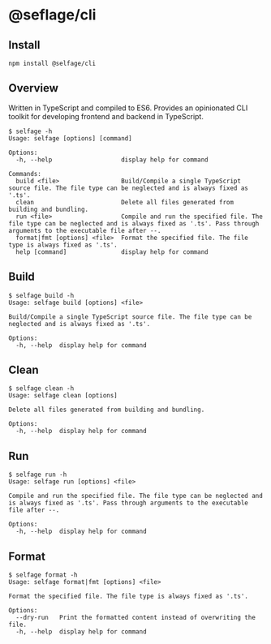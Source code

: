 # @seflage/cli

## Install

`npm install @selfage/cli`

## Overview

Written in TypeScript and compiled to ES6. Provides an opinionated CLI toolkit for developing frontend and backend in TypeScript.

```
$ selfage -h
Usage: selfage [options] [command]

Options:
  -h, --help                   display help for command

Commands:
  build <file>                 Build/Compile a single TypeScript source file. The file type can be neglected and is always fixed as '.ts'.
  clean                        Delete all files generated from building and bundling.
  run <file>                   Compile and run the specified file. The file type can be neglected and is always fixed as '.ts'. Pass through arguments to the executable file after --.
  format|fmt [options] <file>  Format the specified file. The file type is always fixed as '.ts'.
  help [command]               display help for command
```

## Build

```
$ selfage build -h
Usage: selfage build [options] <file>

Build/Compile a single TypeScript source file. The file type can be neglected and is always fixed as '.ts'.

Options:
  -h, --help  display help for command
```

## Clean

```
$ selfage clean -h
Usage: selfage clean [options]

Delete all files generated from building and bundling.

Options:
  -h, --help  display help for command
```

## Run

```
$ selfage run -h
Usage: selfage run [options] <file>

Compile and run the specified file. The file type can be neglected and is always fixed as '.ts'. Pass through arguments to the executable file after --.

Options:
  -h, --help  display help for command
```

## Format

```
$ selfage format -h
Usage: selfage format|fmt [options] <file>

Format the specified file. The file type is always fixed as '.ts'.

Options:
  --dry-run   Print the formatted content instead of overwriting the file.
  -h, --help  display help for command
```
